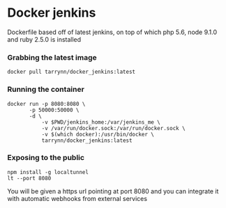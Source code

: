 # Docker jenkins

Dockerfile based off of latest jenkins, on top of which php 5.6, node 9.1.0 and ruby 2.5.0 is installed

### Grabbing the latest image

    docker pull tarrynn/docker_jenkins:latest

### Running the container

    docker run -p 8080:8080 \
	       -p 50000:50000 \
	       -d \
               -v $PWD/jenkins_home:/var/jenkins_me \
               -v /var/run/docker.sock:/var/run/docker.sock \
               -v $(which docker):/usr/bin/docker \
               tarrynn/docker_jenkins:latest


### Exposing to the public

    npm install -g localtunnel
    lt --port 8080

You will be given a https url pointing at port 8080 and you can integrate it with automatic webhooks from external services
